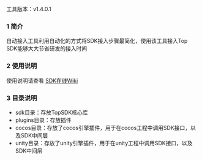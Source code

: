 工具版本：v1.4.0.1

### 1 简介

自动接入工具利用自动化的方式将SDK接入步骤最简化，使用该工具接入Top SDK能够大大节省研发的接入时间



### 2 使用说明

使用说明请查看 [SDK在线Wiki](https://open-gameplus.meetsocial.com/sdk-wiki/)



### 3 目录说明

- sdk目录：存放TopSDK核心库
- plugins目录：存放插件
- cocos目录：存放了cocos引擎插件，用于在cocos工程中调用SDK接口，以及SDK中间层
- unity目录：存放了unity引擎插件，用于在unity工程中调用SDK接口，以及SDK中间层

